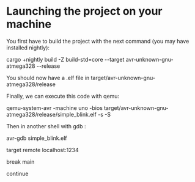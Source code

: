 # Launching the project on your machine

You first have to build the project with the next command (you may have installed nightly):

cargo +nightly build -Z build-std=core --target avr-unknown-gnu-atmega328 --release

You should now have a .elf file in target/avr-unknown-gnu-atmega328/release

Finally, we can execute this code with qemu:


qemu-system-avr -machine uno -bios target/avr-unknown-gnu-atmega328/release/simple_blink.elf -s -S

Then in another shell with gdb : 

avr-gdb simple_blink.elf

target remote localhost:1234

break main

continue



